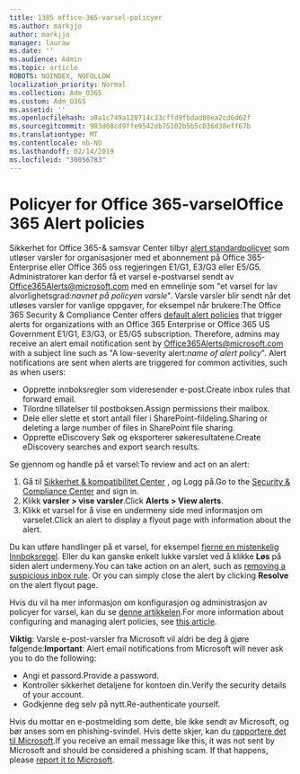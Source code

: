 ```yaml
---
title: 1385 office-365-varsel-policyer
ms.author: markjjo
author: markjjo
manager: lauraw
ms.date: ''
ms.audience: Admin
ms.topic: article
ROBOTS: NOINDEX, NOFOLLOW
localization_priority: Normal
ms.collection: Adm_O365
ms.custom: Adm_O365
ms.assetid: ''
ms.openlocfilehash: a0a1c749a120714c33cffd9fbdad08ea2cd6d62f
ms.sourcegitcommit: 983d08cd9ffe9542db75102b5b5c036d38eff67b
ms.translationtype: MT
ms.contentlocale: nb-NO
ms.lasthandoff: 02/14/2019
ms.locfileid: "30056783"
---
```

# <a name="office-365-alert-policies"></a><span data-ttu-id="2177c-102">Policyer for Office 365-varsel</span><span class="sxs-lookup"><span data-stu-id="2177c-102">Office 365 Alert policies</span></span>

<span data-ttu-id="2177c-p101">Sikkerhet for Office 365-& samsvar Center tilbyr [alert standardpolicyer](https://docs.microsoft.com/office365/securitycompliance/alert-policies#default-alert-policies) som utløser varsler for organisasjoner med et abonnement på Office 365-Enterprise eller Office 365 oss regjeringen E1/G1, E3/G3 eller E5/G5. Administratorer kan derfor få et varsel e-postvarsel sendt av Office365Alerts@microsoft.com med en emnelinje som "et varsel for lav alvorlighetsgrad:*navnet på policyen varsle*". Varsle varsler blir sendt når det utløses varsler for vanlige oppgaver, for eksempel når brukere:</span><span class="sxs-lookup"><span data-stu-id="2177c-p101">The Office 365 Security & Compliance Center offers [default alert policies](https://docs.microsoft.com/office365/securitycompliance/alert-policies#default-alert-policies) that trigger alerts for organizations with an Office 365 Enterprise or Office 365 US Government E1/G1, E3/G3, or E5/G5 subscription. Therefore, admins may receive an alert email notification sent by Office365Alerts@microsoft.com with a subject line such as "A low-severity alert:*name of alert policy*". Alert notifications are sent when alerts are triggered for common activities, such as when users:</span></span>

- <span data-ttu-id="2177c-106">Opprette innboksregler som videresender e-post.</span><span class="sxs-lookup"><span data-stu-id="2177c-106">Create inbox rules that forward email.</span></span>
- <span data-ttu-id="2177c-107">Tilordne tillatelser til postboksen.</span><span class="sxs-lookup"><span data-stu-id="2177c-107">Assign permissions their mailbox.</span></span>
- <span data-ttu-id="2177c-108">Dele eller slette et stort antall filer i SharePoint-fildeling.</span><span class="sxs-lookup"><span data-stu-id="2177c-108">Sharing or deleting a large number of files in SharePoint file sharing.</span></span>
- <span data-ttu-id="2177c-109">Opprette eDiscovery Søk og eksporterer søkeresultatene.</span><span class="sxs-lookup"><span data-stu-id="2177c-109">Create eDiscovery searches and export search results.</span></span>
 
<span data-ttu-id="2177c-110">Se gjennom og handle på et varsel:</span><span class="sxs-lookup"><span data-stu-id="2177c-110">To review and act on an alert:</span></span>

1. <span data-ttu-id="2177c-111">Gå til [Sikkerhet & kompatibilitet Center](https://protection.office.com) , og Logg på.</span><span class="sxs-lookup"><span data-stu-id="2177c-111">Go to the [Security & Compliance Center](https://protection.office.com) and sign in.</span></span>
2. <span data-ttu-id="2177c-112">Klikk **varsler > vise varsler**.</span><span class="sxs-lookup"><span data-stu-id="2177c-112">Click **Alerts > View alerts**.</span></span>
3. <span data-ttu-id="2177c-113">Klikk et varsel for å vise en undermeny side med informasjon om varselet.</span><span class="sxs-lookup"><span data-stu-id="2177c-113">Click an alert to display a flyout page with information about the alert.</span></span>

<span data-ttu-id="2177c-p102">Du kan utføre handlinger på et varsel, for eksempel [fjerne en mistenkelig Innboksregel](https://docs.microsoft.com/office365/securitycompliance/responding-to-a-compromised-email-account). Eller du kan ganske enkelt lukke varslet ved å klikke **Løs** på siden alert undermeny.</span><span class="sxs-lookup"><span data-stu-id="2177c-p102">You can take action on an alert, such as [removing a suspicious inbox rule](https://docs.microsoft.com/office365/securitycompliance/responding-to-a-compromised-email-account). Or you can simply close the alert by clicking **Resolve** on the alert flyout page.</span></span>

<span data-ttu-id="2177c-116">Hvis du vil ha mer informasjon om konfigurasjon og administrasjon av policyer for varsel, kan du se [denne artikkelen](https://docs.microsoft.com/office365/securitycompliance/alert-policies).</span><span class="sxs-lookup"><span data-stu-id="2177c-116">For more information about configuring and managing alert policies, see  [this article](https://docs.microsoft.com/office365/securitycompliance/alert-policies).</span></span>

<span data-ttu-id="2177c-117">**Viktig**: Varsle e-post-varsler fra Microsoft vil aldri be deg å gjøre følgende:</span><span class="sxs-lookup"><span data-stu-id="2177c-117">**Important**: Alert email notifications from Microsoft will never ask you to do the following:</span></span>

- <span data-ttu-id="2177c-118">Angi et passord.</span><span class="sxs-lookup"><span data-stu-id="2177c-118">Provide a password.</span></span>
- <span data-ttu-id="2177c-119">Kontroller sikkerhet detaljene for kontoen din.</span><span class="sxs-lookup"><span data-stu-id="2177c-119">Verify the security details of your account.</span></span>
- <span data-ttu-id="2177c-120">Godkjenne deg selv på nytt.</span><span class="sxs-lookup"><span data-stu-id="2177c-120">Re-authenticate yourself.</span></span>

<span data-ttu-id="2177c-p103">Hvis du mottar en e-postmelding som dette, ble ikke sendt av Microsoft, og bør anses som en phishing-svindel. Hvis dette skjer, kan du [rapportere det til Microsoft](https://docs.microsoft.com/office365/SecurityCompliance/report-junk-email-and-phishing-scams-in-outlook-on-the-web-eop).</span><span class="sxs-lookup"><span data-stu-id="2177c-p103">If you receive an email message like this, it was not sent by Microsoft and should be considered a phishing scam. If that happens, please [report it to Microsoft](https://docs.microsoft.com/office365/SecurityCompliance/report-junk-email-and-phishing-scams-in-outlook-on-the-web-eop).</span></span>